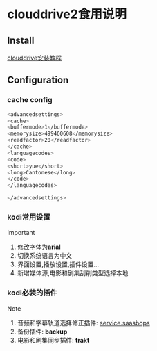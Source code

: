 # clouddrive2食用说明

## Install

[clouddrive安装教程](https://www.clouddrive2.com/download.html)

## Configuration

### cache config

```bash
<advancedsettings>
<cache>
<buffermode>1</buffermode>
<memorysize>499460608</memorysize>
<readfactor>20</readfactor>
</cache>
<languagecodes>
<code>
<short>yue</short>
<long>Cantonese</long>
</code>
</languagecodes>

</advancedsettings>
```

### kodi常用设置

> [!IMPORTANT]
>
> 1. 修改字体为**arial**
> 2. 切换系统语言为中文
> 3. 界面设置,播放设置,插件设置...
> 4. 新增媒体源,电影和剧集刮削类型选择本地


### kodi必装的插件

> [!NOTE]
>
> 1. 音频和字幕轨道选择修正插件:  [service.saasbops](https://github.com/nichuanfang/service.saasbops/archive/refs/heads/master.zip)
> 2. 备份插件: **backup**
> 3. 电影和剧集同步插件: **trakt**




